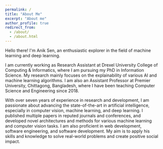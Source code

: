 ```yaml
---
permalink: /
title: "About Me"
excerpt: "About me"
author_profile: true
redirect_from: 
  - /about/
  - /about.html
---
```

Hello there! I'm Anik Sen, an enthusiastic explorer in the field of machine learning and deep learning.

I am currently working as Research Assistant at Drexel University College of Computing & Informatics, where I am pursuing my PhD in Information Science. My research mainly focuses on the explainability of various AI and machine learning algorithms. I am also an Assistant Professor at Premier University, Chittagong, Bangladesh, where I have been teaching Computer Science and Engineering since 2018.

With over seven years of experience in research and development, I am passionate about advancing the state-of-the-art in artificial intelligence, especially in computer vision, machine learning, and deep learning. I published multiple papers in reputed journals and conferences, and developed novel architectures and methods for various machine learning and computer vision tasks. I am also proficient in web development, software engineering, and software development. My aim is to apply his skills and knowledge to solve real-world problems and create positive social impact.
